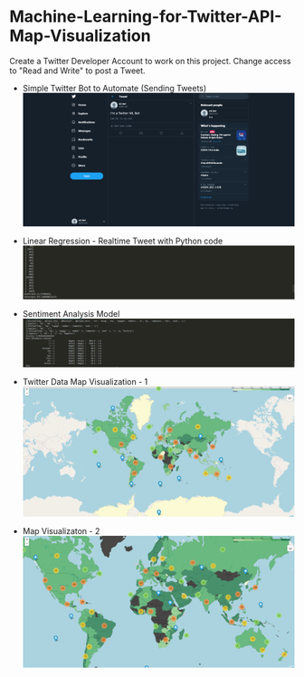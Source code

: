 # Machine-Learning-for-Twitter-API-Map-Visualization

Create a Twitter Developer Account to work on this project.
Change access to "Read and Write" to post a Tweet.

- Simple Twitter Bot to Automate (Sending Tweets)
![Tweet](https://github.com/Gangadharbhuvan/Machine-Learning-for-Twitter-API-Map-Visualization/blob/main/1.SimpleTwitterBot/Tweet.png)

- Linear Regression - Realtime Tweet with Python code
![Output](https://github.com/Gangadharbhuvan/Machine-Learning-for-Twitter-API-Map-Visualization/blob/main/2.Linear_Regression/Linear_Regression_Output.png)

-  Sentiment Analysis Model 
![Sentiment Analysis](https://github.com/Gangadharbhuvan/Machine-Learning-for-Twitter-API-Map-Visualization/blob/main/4.SentimentAnalysisModel/SentimentAnalysisModel.png)

-  Twitter Data Map Visualization - 1
![Python](https://github.com/Gangadharbhuvan/Machine-Learning-for-Twitter-API-Map-Visualization/blob/main/6.Visualize%20the%20data/Python_Mood.png)

- Map Visualizaton - 2
![Python](https://github.com/Gangadharbhuvan/Machine-Learning-for-Twitter-API-Map-Visualization/blob/main/6.Visualize%20the%20data/Java_Mood.png)
